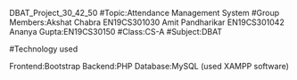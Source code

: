 DBAT_Project_30_42_50
#Topic:Attendance Management System
#Group Members:Akshat Chabra EN19CS301030
              Amit Pandharikar EN19CS301042
              Ananya Gupta:EN19CS30150
#Class:CS-A
#Subject:DBAT

#Technology used

Frontend:Bootstrap
Backend:PHP
Database:MySQL (used XAMPP software)

